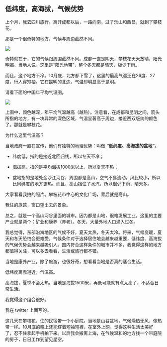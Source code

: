 ## 低纬度，高海拔，气候优势

上个月，我去四川旅行。离开成都以后，一路向南，过了乐山和西昌，就到了攀枝花。

那是一个很奇特的地方，气候与周边截然不同。

![](https://cdn.beekka.com/blogimg/asset/202111/bg2021112806.webp)

奇特就在于，它的气候跟周围截然不同。成都一直是阴天，攀枝花天天放晴，阳光明媚。当地人说，这里是“阳光地带”，整个冬天都是晴天，极少下雨。

而且，这个地方不冷。10月底，北方都下雪了，这里的最高气温还在26度、27度，行人穿短袖。它在昆明的北边，气温却明显高于昆明。

请看下面的中国年平均气温图。

![](https://cdn.beekka.com/blogimg/asset/202111/bg2021112808.jpg)

上图中，颜色越深，年平均气温越高（越热）。注意看，在成都和昆明之间，箭头所指的地方，有一块异常的深色区域，气温显著高于周边，接近西双版纳的颜色了。那就是攀枝花。

为什么这里气温高？

当地政府一直在宣传，他们有独特的地理优势：叫做 **“低纬度、高海拔的盆地”**。

- 纬度低，指的是接近北回归线，所以冬天不冷；

- 海拔高，指的是平均海拔1000米以上，所以夏天不热；

- 盆地指的是地处金沙江河谷，周围都是高山，空气不易流动，风比较小，所以比同纬度的地方更热。而且，高山挡住了水汽，所以很少下雨，晴天多。

大家看看我拍的照片。攀枝花市中心的文化广场，背后就是高山。

我住的旅馆，窗口望出去的景象。

总之，就是一个高山河谷里面的城市。因为都是山地，很难发展工业。这里的主要产业就是两个：矿业和康养（养老）。冬天，大量外地人口涌入过冬。

我总觉得，东部沿海地区的气候不好，夏天太热，冬天太冷。将来，气候变暖，夏天和冬天恐怕会更难受，气候条件对于选择居住地会越来越重要，低纬度、高海拔的气候优势会越来越吸引人。国内符合这样条件的城市并不多，我觉得这样的地方都值得关注，可以多去看看，生活或旅行都不错。







当地是康养产业，除了旅游，也很好奇，想看看当地是否真的适合生活。

低纬度离赤道近，气温高。

高海拔，夏季不会太热。当地是海拔1500米，再低可能就有点太高了，不适合日常生活。

我觉得这个组合很好。

我在 twitter 上面写的。

这几天在攀枝花，住的民宿带一个小庭院。当地是山谷盆地，气候燥热无风，像热带一样。10月底的晚上还能穿着短袖短裤，在室外上网。觉得这种生活太美好了，忍不住拿起手机拍下来。以后我会搬离上海，在气候温和的地方找一个带庭院的房子，日日工作到望见星空。